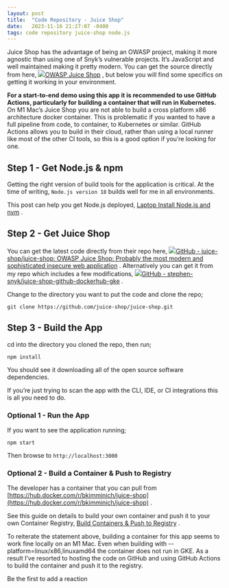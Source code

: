 ```yaml
---
layout: post
title:  "Code Repository - Juice Shop"
date:   2023-11-16 21:27:07 -0400
tags: code repository juice-shop node.js
---
```

Juice Shop has the advantage of being an OWASP project, making it more agnostic than using one of Snyk’s vulnerable projects. It’s JavaScript and well maintained making it pretty modern. You can get the source directly from here, [![](Code%20Repository%20-%20Juice%20Shop%20-%20Stephen%20Perciballi%20-%20Confluence/fluidicon.png)OWASP Juice Shop](https://github.com/juice-shop) , but below you will find some specifics on getting it working in your environment.

**For a start-to-end demo using this app it is recommended to use GitHub Actions, particularly for building a container that will run in Kubernetes.** On M1 Mac’s Juice Shop you are not able to build a cross platform x86 architecture docker container. This is problematic if you wanted to have a full pipeline from code, to container, to Kubernetes or similar. GitHub Actions allows you to build in their cloud, rather than using a local runner like most of the other CI tools, so this is a good option if you’re looking for one.

## Step 1 - Get Node.js & npm

Getting the right version of build tools for the application is critical. At the time of writing, `Node.js version 18` builds well for me in all environments.

This post can help you get Node.js deployed, [Laptop Install Node.js and nvm](https://snyksec.atlassian.net/wiki/spaces/~629db3cb76c0360069f263e7/blog/2023/11/15/1749483611) .

## Step 2 - Get Juice Shop

You can get the latest code directly from their repo here, [![](Code%20Repository%20-%20Juice%20Shop%20-%20Stephen%20Perciballi%20-%20Confluence/fluidicon.png)GitHub - juice-shop/juice-shop: OWASP Juice Shop: Probably the most modern and sophisticated insecure web application](https://github.com/juice-shop/juice-shop) . Alternatively you can get it from my repo which includes a few modifications, [![](Code%20Repository%20-%20Juice%20Shop%20-%20Stephen%20Perciballi%20-%20Confluence/fluidicon.png)GitHub - stephen-snyk/juice-shop-github-dockerhub-gke](https://github.com/stephen-snyk/juice-shop-github-dockerhub-gke) .

Change to the directory you want to put the code and clone the repo;

`git clone https://github.com/juice-shop/juice-shop.git`

## Step 3 - Build the App

cd into the directory you cloned the repo, then run;

`npm install`

You should see it downloading all of the open source software dependencies.

If you’re just trying to scan the app with the CLI, IDE, or CI integrations this is all you need to do.

### Optional 1 - Run the App

If you want to see the application running;

`npm start`

Then browse to `http://localhost:3000`

### Optional 2 - Build a Container & Push to Registry

The developer has a container that you can pull from [https://hub.docker.com/r/bkimminich/juice-shop](https://hub.docker.com/r/bkimminich/juice-shop) .

See this guide on details to build your own container and push it to your own Container Registry, [Build Containers & Push to Registry](https://snyksec.atlassian.net/wiki/spaces/~629db3cb76c0360069f263e7/blog/2023/11/16/1752432748) .

To reiterate the statement above, building a container for this app seems to work fine locally on an M1 Mac. Even when building with --platform=linux/x86,linuxamd64 the container does not run in GKE. As a result I’ve resorted to hosting the code on GitHub and using GitHub Actions to build the container and push it to the registry.

Be the first to add a reaction